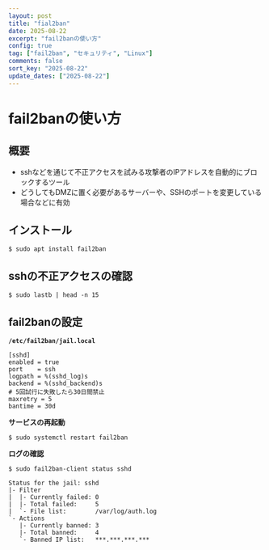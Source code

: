 ```yaml
---
layout: post
title: "fial2ban"
date: 2025-08-22
excerpt: "fail2banの使い方"
config: true
tag: ["fail2ban", "セキュリティ", "Linux"]
comments: false
sort_key: "2025-08-22"
update_dates: ["2025-08-22"]
---
```


# fail2banの使い方

## 概要
 - sshなどを通じて不正アクセスを試みる攻撃者のIPアドレスを自動的にブロックするツール
 - どうしてもDMZに置く必要があるサーバーや、SSHのポートを変更している場合などに有効

## インストール

```console
$ sudo apt install fail2ban
```

## sshの不正アクセスの確認

```console
$ sudo lastb | head -n 15
```

## fail2banの設定

**`/etc/fail2ban/jail.local`** 

```config
[sshd]
enabled = true
port    = ssh
logpath = %(sshd_log)s
backend = %(sshd_backend)s
# 5回試行に失敗したら30日間禁止
maxretry = 5
bantime = 30d
```

**サービスの再起動**

```console
$ sudo systemctl restart fail2ban
```

**ログの確認**

```console
$ sudo fail2ban-client status sshd

Status for the jail: sshd
|- Filter
|  |- Currently failed: 0
|  |- Total failed:     5
|  `- File list:        /var/log/auth.log
`- Actions
   |- Currently banned: 3
   |- Total banned:     4
   `- Banned IP list:   ***.***.***.***
```
